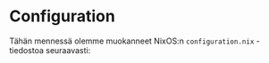 # Configuration

Tähän mennessä olemme muokanneet NixOS:n `configuration.nix` -tiedostoa seuraavasti:
